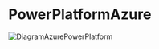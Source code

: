 # PowerPlatformAzure
![DiagramAzurePowerPlatform](https://user-images.githubusercontent.com/6080558/160478943-24dac2f0-2d64-4eee-b55c-36774c6a036b.png)

